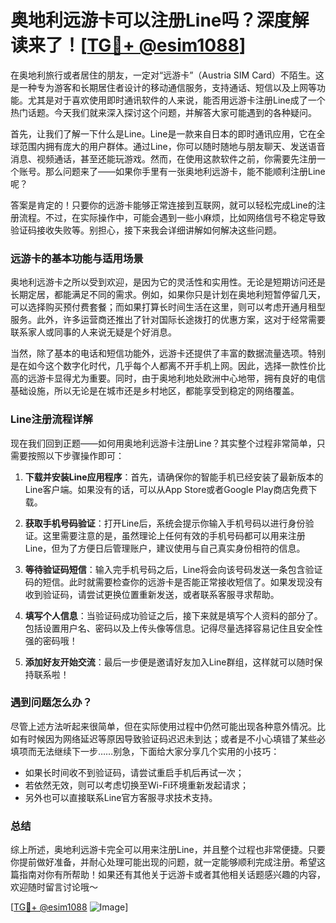 # 奥地利远游卡可以注册Line吗？深度解读来了！[[TG💪+ @esim1088](https://t.me/s/esim1088)]

在奥地利旅行或者居住的朋友，一定对“远游卡”（Austria SIM Card）不陌生。这是一种专为游客和长期居住者设计的移动通信服务，支持通话、短信以及上网等功能。尤其是对于喜欢使用即时通讯软件的人来说，能否用远游卡注册Line成了一个热门话题。今天我们就来深入探讨这个问题，并解答大家可能遇到的各种疑问。

首先，让我们了解一下什么是Line。Line是一款来自日本的即时通讯应用，它在全球范围内拥有庞大的用户群体。通过Line，你可以随时随地与朋友聊天、发送语音消息、视频通话，甚至还能玩游戏。然而，在使用这款软件之前，你需要先注册一个账号。那么问题来了——如果你手里有一张奥地利远游卡，能不能顺利注册Line呢？

答案是肯定的！只要你的远游卡能够正常连接到互联网，就可以轻松完成Line的注册流程。不过，在实际操作中，可能会遇到一些小麻烦，比如网络信号不稳定导致验证码接收失败等。别担心，接下来我会详细讲解如何解决这些问题。

### 远游卡的基本功能与适用场景

奥地利远游卡之所以受到欢迎，是因为它的灵活性和实用性。无论是短期访问还是长期定居，都能满足不同的需求。例如，如果你只是计划在奥地利短暂停留几天，可以选择购买预付费套餐；而如果打算长时间生活在这里，则可以考虑开通月租型服务。此外，许多运营商还推出了针对国际长途拨打的优惠方案，这对于经常需要联系家人或同事的人来说无疑是个好消息。

当然，除了基本的电话和短信功能外，远游卡还提供了丰富的数据流量选项。特别是在如今这个数字化时代，几乎每个人都离不开手机上网。因此，选择一款性价比高的远游卡显得尤为重要。同时，由于奥地利地处欧洲中心地带，拥有良好的电信基础设施，所以无论是在城市还是乡村地区，都能享受到稳定的网络覆盖。

### Line注册流程详解

现在我们回到正题——如何用奥地利远游卡注册Line？其实整个过程非常简单，只需要按照以下步骤操作即可：

1. **下载并安装Line应用程序**：首先，请确保你的智能手机已经安装了最新版本的Line客户端。如果没有的话，可以从App Store或者Google Play商店免费下载。

2. **获取手机号码验证**：打开Line后，系统会提示你输入手机号码以进行身份验证。这里需要注意的是，虽然理论上任何有效的手机号码都可以用来注册Line，但为了方便日后管理账户，建议使用与自己真实身份相符的信息。

3. **等待验证码短信**：输入完手机号码之后，Line将会向该号码发送一条包含验证码的短信。此时就需要检查你的远游卡是否能正常接收短信了。如果发现没有收到验证码，请尝试更换位置重新发送，或者联系客服寻求帮助。

4. **填写个人信息**：当验证码成功验证之后，接下来就是填写个人资料的部分了。包括设置用户名、密码以及上传头像等信息。记得尽量选择容易记住且安全性强的密码哦！

5. **添加好友开始交流**：最后一步便是邀请好友加入Line群组，这样就可以随时保持联系啦！

### 遇到问题怎么办？

尽管上述方法听起来很简单，但在实际使用过程中仍然可能出现各种意外情况。比如有时候因为网络延迟等原因导致验证码迟迟未到达；或者是不小心填错了某些必填项而无法继续下一步……别急，下面给大家分享几个实用的小技巧：

- 如果长时间收不到验证码，请尝试重启手机后再试一次；
- 若依然无效，则可以考虑切换至Wi-Fi环境重新发起请求；
- 另外也可以直接联系Line官方客服寻求技术支持。

### 总结

综上所述，奥地利远游卡完全可以用来注册Line，并且整个过程也非常便捷。只要你提前做好准备，并耐心处理可能出现的问题，就一定能够顺利完成注册。希望这篇指南对你有所帮助！如果还有其他关于远游卡或者其他相关话题感兴趣的内容，欢迎随时留言讨论哦～

[[TG💪+ @esim1088](https://t.me/s/esim1088) ![Image](https://i.postimg.cc/4NQfJmqS/Snipaste-2025-05-13-00-14-12.png)]